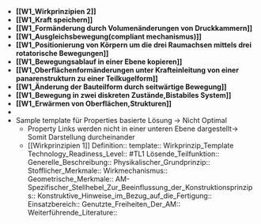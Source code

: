 - **[[W1_Wirkprinzipien 2]]**
- **[[W1_Kraft speichern]]**
- **[[W1_Formänderung durch Volumenänderungen von Druckkammern]]**
- **[[W1_Ausgleichsbewegung(compliant mechanismus)]]**
- **[[W1_Positionierung von Körpern um die drei Raumachsen mittels drei rotatorische Bewegungen]]**
- **[[W1_Bewegungsablauf in einer Ebene kopieren]]**
- **[[W1_Oberflächenformänderungen unter Krafteinleitung von einer panarenstrukturn zu einer Teilkugelform]]**
- **[[W1_Änderung der Bauteilform durch seitwärtige Bewegung]]**
- **[[W1_Bewegung in zwei diskreten Zustände,Bistabiles System]]**
- **[[W1_Erwärmen von Oberflächen,Strukturen]]**
-
- Sample template für Properties basierte Lösung -> Nicht Optimal
	- Property Links werden nicht in einer unteren Ebene dargestellt-> Somit Darstellung durcheinander
	- [[Wirkprinzipien 1]]
	  Definition:: 
	  template:: Wirkprinzip_Template
	  Technology_Readiness_Level:: #TL1
	  Lösende_Teilfunktion::
	  Generelle_Beschreibung::
	  Physikalischer_Grundprinzip::
	  Stofflicher_Merkmale::
	  Wirkmechanismus::
	  Geometrische_Merkmale::
	  AM-Spezifischer_Stellhebel_Zur_Beeinflussung_der_Konstruktionsprinzips::
	  Konstruktive_Hinweise_im_Bezug_auf_die_Fertigung::
	  Einsatzbereich::
	  Genutzte_Freiheiten_Der_AM::
	  Weiterführende_Literature::